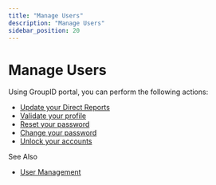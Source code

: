 ```yaml
---
title: "Manage Users"
description: "Manage Users"
sidebar_position: 20
---
```


# Manage Users

Using GroupID portal, you can perform the following actions:

- [Update your Direct Reports](/docs/directorymanager/11.0/portal/user/manage/directreport.md)
- [Validate your profile](/docs/directorymanager/11.0/portal/user/manage/validateprofile.md)
- [Reset your password](/docs/directorymanager/11.0/portal/user/manage/resetpassword.md)
- [ Change your password](/docs/directorymanager/11.0/portal/user/manage/changepassword.md)
- [Unlock your accounts](/docs/directorymanager/11.0/portal/user/manage/unlockaccount.md)

See Also

- [User Management](/docs/directorymanager/11.0/portal/user/overview.md)
